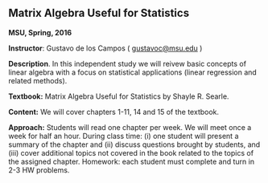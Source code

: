 ## Matrix Algebra Useful for Statistics

**MSU, Spring, 2016**

**Instructor**: Gustavo de los Campos ( gustavoc@msu.edu )

**Description**. In this independent study we will reivew basic  concepts of linear algebra with a focus on statistical applications (linear regression and related methods). 

**Textbook:** Matrix Algebra Useful for Statistics by Shayle R. Searle.

**Content:** We will cover chapters 1-11, 14 and 15 of the textbook.

**Approach:** Students will read one chapter per week. We will meet once a week for half an hour. During class time: (i) one student will present a summary of the chapter and (ii) discuss questions brought by students, and (iii) cover additional topics not covered in the book related to the topics of the assigned chapter. Homework: each student must complete and turn in 2-3 HW problems.


